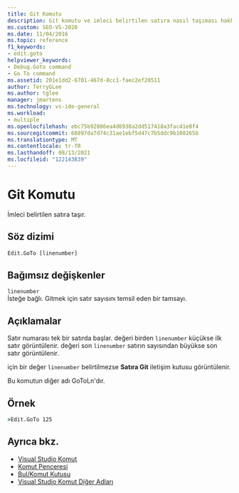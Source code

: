 ```yaml
---
title: Git Komutu
description: Git komutu ve imleci belirtilen satıra nasıl taşıması hakkında bilgi edinebilirsiniz.
ms.custom: SEO-VS-2020
ms.date: 11/04/2016
ms.topic: reference
f1_keywords:
- edit.goto
helpviewer_keywords:
- Debug.Goto command
- Go To command
ms.assetid: 201e1dd2-6701-467d-8cc1-faec2ef20511
author: TerryGLee
ms.author: tglee
manager: jmartens
ms.technology: vs-ide-general
ms.workload:
- multiple
ms.openlocfilehash: ebc75b92886ea4d6938a2dd517418a3fac41e8f4
ms.sourcegitcommit: 68897da7d74c31ae1ebf5d47c7b5ddc9b108265b
ms.translationtype: MT
ms.contentlocale: tr-TR
ms.lasthandoff: 08/13/2021
ms.locfileid: "122143839"
---
```

# <a name="go-to-command"></a>Git Komutu
İmleci belirtilen satıra taşır.

## <a name="syntax"></a>Söz dizimi

```cmd
Edit.GoTo [linenumber]
```

## <a name="arguments"></a>Bağımsız değişkenler
`linenumber`\
İsteğe bağlı. Gitmek için satır sayısını temsil eden bir tamsayı.

## <a name="remarks"></a>Açıklamalar
Satır numarası tek bir satırda başlar. değeri birden `linenumber` küçükse ilk satır görüntülenir. değeri son `linenumber` satırın sayısından büyükse son satır görüntülenir.

için bir değer `linenumber` belirtilmezse **Satıra Git** iletişim kutusu görüntülenir.

Bu komutun diğer adı GoToLn'dır.

## <a name="example"></a>Örnek

```cmd
>Edit.GoTo 125
```

## <a name="see-also"></a>Ayrıca bkz.

- [Visual Studio Komut](../../ide/reference/visual-studio-commands.md)
- [Komut Penceresi](../../ide/reference/command-window.md)
- [Bul/Komut Kutusu](../../ide/find-command-box.md)
- [Visual Studio Komut Diğer Adları](../../ide/reference/visual-studio-command-aliases.md)
